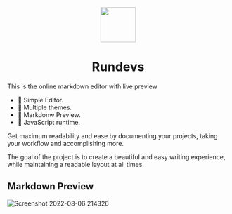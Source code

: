 <div align="center">
  <a href="https://rundevs.vercel.app/" target="_blank">
    <img width="80px" src="https://user-images.githubusercontent.com/88288135/183527055-94c3c060-f4c6-4d28-a1b7-46b0f3db5d45.png" />
  </a>
  <h1>Rundevs</h1>
</div>

This is the online markdown editor with live preview
- 🌱 Simple Editor.
- 🎨 Multiple themes.
- 📝 Markdonw Preview.
- 🚀 JavaScript runtime.

Get maximum readability and ease by documenting your projects, taking your workflow and accomplishing more.

The goal of the project is to create a beautiful and easy writing experience, while maintaining a readable layout at all times.

## Markdown Preview
![Screenshot 2022-08-06 214326](https://user-images.githubusercontent.com/88288135/183271521-783ae390-1d41-4fd7-9350-b53431e628bb.png)
